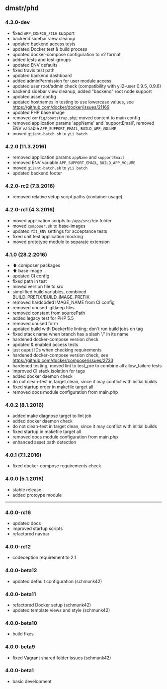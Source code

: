 ## dmstr/phd

### 4.3.0-dev

- fixed `APP_CONFIG_FILE` support
- backend sidebar view cleanup
- updated backend access tests
- updated Docker test & build process
- updated docker-compose configuration to v2 format
- added tests and test-groups
- updated ENV defaults
- fixed travis test path
- updated backend dashboard
- added adminPermission for user module access
- updated user root/admin check (compatibility with yii2-user 0.9.5, 0.9.6)
- backend sidebar view cleanup, added "backend" root node support
- updated asset config
- updated hostnames in testing to use lowercase values, see https://github.com/docker/docker/issues/21169
- updated PHP base image
- removed `config/bootstrap.php`; moved content to main config
- removed application params 'appName' and 'supportEmail', removed ENV variable `APP_SUPPORT_EMAIL`, `BUILD_APP_VOLUME`
- moved `giiant-batch.sh` to `yii batch`

### 4.2.0 (11.3.2016)

- removed application params `appName` and `supportEmail`
- removed ENV variable `APP_SUPPORT_EMAIL`, `BUILD_APP_VOLUME`
- moved `giiant-batch.sh` to `yii batch`
- updated backend footer

### 4.2.0-rc2 (7.3.2016)

- removed relative setup script paths (container usage)

### 4.2.0-rc1 (4.3.2016)

- moved application scripts to `/app/src/bin` folder
- moved `composer.sh` to base-images
- updated `YII_ENV` settings for acceptance tests
- fixed unit test application mocking
- moved prototype module to separate extension

### 4.1.0 (28.2.2016)

- :arrow_up: composer packages
- :arrow_up: base image
- updated CI config
- fixed path in test
- moved version file to src
- simplified build variables, combined BUILD_PREFIX/BUILD_IMAGE_PREFIX
- removed hardcoded IMAGE_NAME from CI config
- removed unused .gitkeep files
- removed constant from sourcePath
- added legacy test for PHP 5.5
- removed unused form
- updated build with Dockerfile linting; don't run build jobs on tag
- fixed stack name when branch has a slash '/' in its name
- hardened docker-compose version check
- updated & enabled access tests
- just ouput IDs when checking requirements
- hardened docker-compose version check, see https://github.com/docker/compose/issues/2733
- hardened testing; moved lint to test_pre to combine all allow_failure tests
- improved CI stack isolation for tags
- added docker daemon check
- do not clean-test in target clean, since it may conflict with initial builds
- fixed startup order in makefile target all
- removed docs module configuration from main.php
  
### 4.0.2 (8.1.2016)

- added make diagnose target to lint job
- added docker daemon check
- do not clean-test in target clean, since it may conflict with initial builds
- fixed startup in makefile target all
- removed docs module configuration from main.php
- enhanced asset path detection

### 4.0.1 (7.1.2016)

- fixed docker-compose requirements check

### 4.0.0 (5.1.2016)

- stable release
- added protoype module

------------------------------------------------

### 4.0.0-rc16

- updated docs
- improved startup scripts
- refactored navbar

### 4.0.0-rc12

- codeception requirement to 2.1

### 4.0.0-beta12

- updated default configuration (schmunk42)

### 4.0.0-beta11

- refactored Docker setup (schmunk42)
- updated template views and style (schmunk42)

### 4.0.0-beta10

- build fixes

### 4.0.0-beta9

- fixed Vagrant shared folder issues (schmunk42)

### 4.0.0-beta1

- basic development